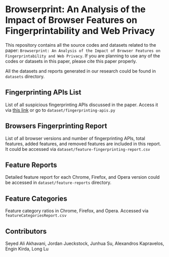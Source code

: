 # Browserprint: An Analysis of the Impact of Browser Features on Fingerprintability and Web Privacy

This repository contains all the source codes and datasets related to the paper: `Browserprint: An Analysis of the Impact of Browser Features on Fingerprintability and Web Privacy`. If you are planning to use any of the codes or datasets in this paper, please cite this paper properly.

All the datasets and reports generated in our research could be found in ```datasets``` directory.

## Fingerprinting APIs List
List of all suspicious fingerprinting APIs discussed in the paper. Access it via [this link](https://github.com/sa-akhavani/browserprint/blob/main/dataset/fingerprinting-apis.py) or go to ```dataset/fingerprinting-apis.py```

## Browsers Fingerprinting Report
List of all browser versions and number of fingerprinting APIs, total features, added features, and removed features are included in this report. It could be accessed via ```dataset/feature-fingerprinting-report.csv```

## Feature Reports
Detailed feature report for each Chrome, Firefox, and Opera version could be accessed in ```dataset/feature-reports``` directory.

## Feature Categories
Feature category ratios in Chrome, Firefox, and Opera. Accessed via ```featureCategoriesReport.csv```


## Contributors
Seyed Ali Akhavani, Jordan Jueckstock, Junhua Su, Alexandros Kapravelos, Engin Kirda, Long Lu